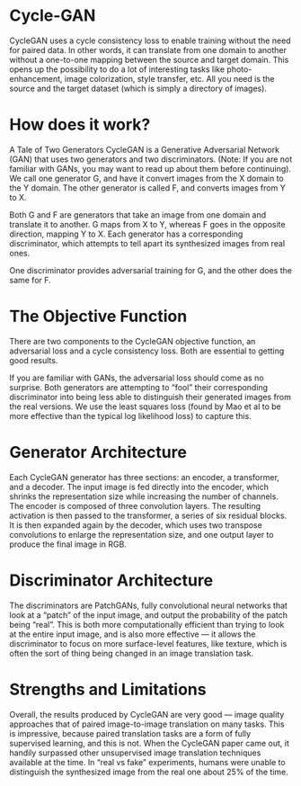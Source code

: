 # Cycle-GAN
CycleGAN uses a cycle consistency loss to enable training without the need for paired data. In other words, it can translate from one domain to another without a one-to-one mapping between the source and target domain.  This opens up the possibility to do a lot of interesting tasks like photo-enhancement, image colorization, style transfer, etc. All you need is the source and the target dataset (which is simply a directory of images).


# How does it work?

A Tale of Two Generators
CycleGAN is a Generative Adversarial Network (GAN) that uses two generators and two discriminators. (Note: If you are not familiar with GANs, you may want to read up about them before continuing).
We call one generator G, and have it convert images from the X domain to the Y domain. The other generator is called F, and converts images from Y to X.

Both G and F are generators that take an image from one domain and translate it to another. G maps from X to Y, whereas F goes in the opposite direction, mapping Y to X.
Each generator has a corresponding discriminator, which attempts to tell apart its synthesized images from real ones.

One discriminator provides adversarial training for G, and the other does the same for F.

# The Objective Function

There are two components to the CycleGAN objective function, an adversarial loss and a cycle consistency loss. Both are essential to getting good results.

If you are familiar with GANs, the adversarial loss should come as no surprise. Both generators are attempting to “fool” their corresponding discriminator into being less able to distinguish their generated images from the real versions. We use the least squares loss (found by Mao et al to be more effective than the typical log likelihood loss) to capture this.

# Generator Architecture

Each CycleGAN generator has three sections: an encoder, a transformer, and a decoder. The input image is fed directly into the encoder, which shrinks the representation size while increasing the number of channels. The encoder is composed of three convolution layers. The resulting activation is then passed to the transformer, a series of six residual blocks. It is then expanded again by the decoder, which uses two transpose convolutions to enlarge the representation size, and one output layer to produce the final image in RGB.


# Discriminator Architecture

The discriminators are PatchGANs, fully convolutional neural networks that look at a “patch” of the input image, and output the probability of the patch being “real”. This is both more computationally efficient than trying to look at the entire input image, and is also more effective — it allows the discriminator to focus on more surface-level features, like texture, which is often the sort of thing being changed in an image translation task.

# Strengths and Limitations

Overall, the results produced by CycleGAN are very good — image quality approaches that of paired image-to-image translation on many tasks. This is impressive, because paired translation tasks are a form of fully supervised learning, and this is not. When the CycleGAN paper came out, it handily surpassed other unsupervised image translation techniques available at the time. In “real vs fake” experiments, humans were unable to distinguish the synthesized image from the real one about 25% of the time.
